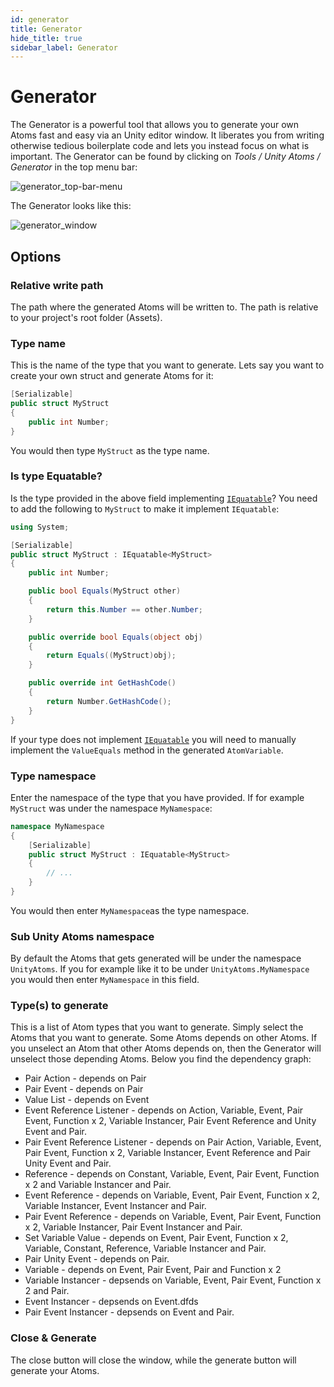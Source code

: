 ```yaml
---
id: generator
title: Generator
hide_title: true
sidebar_label: Generator
---
```


# Generator

The Generator is a powerful tool that allows you to generate your own Atoms fast and easy via an Unity editor window. It liberates you from writing otherwise tedious boilerplate code and lets you instead focus on what is important. The Generator can be found by clicking on _Tools / Unity Atoms / Generator_ in the top menu bar:

![generator_top-bar-menu](assets/generator_top-bar-menu.png)

The Generator looks like this:

![generator_window](assets/generator_window.png)

## Options

### Relative write path

The path where the generated Atoms will be written to. The path is relative to your project's root folder (Assets).

### Type name

This is the name of the type that you want to generate. Lets say you want to create your own struct and generate Atoms for it:

```cs
[Serializable]
public struct MyStruct
{
    public int Number;
}

```

You would then type `MyStruct` as the type name.

### Is type Equatable?

Is the type provided in the above field implementing [`IEquatable`](https://docs.microsoft.com/en-us/dotnet/api/system.iequatable-1?view=netframework-4.8)? You need to add the following to `MyStruct` to make it implement `IEquatable`:

```cs
using System;

[Serializable]
public struct MyStruct : IEquatable<MyStruct>
{
    public int Number;

    public bool Equals(MyStruct other)
    {
        return this.Number == other.Number;
    }

    public override bool Equals(object obj)
    {
        return Equals((MyStruct)obj);
    }

    public override int GetHashCode()
    {
        return Number.GetHashCode();
    }
}

```

If your type does not implement [`IEquatable`](https://docs.microsoft.com/en-us/dotnet/api/system.iequatable-1?view=netframework-4.8) you will need to manually implement the `ValueEquals` method in the generated `AtomVariable`.

### Type namespace

Enter the namespace of the type that you have provided. If for example `MyStruct` was under the namespace `MyNamespace`:

```cs
namespace MyNamespace
{
    [Serializable]
    public struct MyStruct : IEquatable<MyStruct>
    {
        // ...
    }
}

```

You would then enter `MyNamespace`as the type namespace.

### Sub Unity Atoms namespace

By default the Atoms that gets generated will be under the namespace `UnityAtoms`. If you for example like it to be under `UnityAtoms.MyNamespace` you would then enter `MyNamespace` in this field.

### Type(s) to generate

This is a list of Atom types that you want to generate. Simply select the Atoms that you want to generate. Some Atoms depends on other Atoms. If you unselect an Atom that other Atoms depends on, then the Generator will unselect those depending Atoms. Below you find the dependency graph:

-   Pair Action - depends on Pair
-   Pair Event - depends on Pair
-   Value List - depends on Event
-   Event Reference Listener - depends on Action, Variable, Event, Pair Event, Function x 2, Variable Instancer, Pair Event Reference and Unity Event and Pair.
-   Pair Event Reference Listener - depends on Pair Action, Variable, Event, Pair Event, Function x 2, Variable Instancer, Event Reference and Pair Unity Event and Pair.
-   Reference - depends on Constant, Variable, Event, Pair Event, Function x 2 and Variable Instancer and Pair.
-   Event Reference - depends on Variable, Event, Pair Event, Function x 2, Variable Instancer, Event Instancer and Pair.
-   Pair Event Reference - depends on Variable, Event, Pair Event, Function x 2, Variable Instancer, Pair Event Instancer and Pair.
-   Set Variable Value - depends on Event, Pair Event, Function x 2, Variable, Constant, Reference, Variable Instancer and Pair.
-   Pair Unity Event - depends on Pair.
-   Variable - depends on Event, Pair Event, Pair and Function x 2
-   Variable Instancer - depsends on Variable, Event, Pair Event, Function x 2 and Pair.
-   Event Instancer - depsends on Event.dfds
-   Pair Event Instancer - depsends on Event and Pair.

### Close & Generate

The close button will close the window, while the generate button will generate your Atoms.
